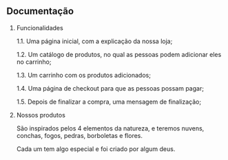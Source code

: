## Documentação

1. Funcionalidades

   1.1. Uma página inicial, com a explicação da nossa loja;

   1.2. Um catálogo de produtos, no qual as pessoas podem adicionar eles no carrinho;

   1.3. Um carrinho com os produtos adicionados;

   1.4. Uma página de checkout para que as pessoas possam pagar;

   1.5. Depois de finalizar a compra, uma mensagem de finalização;


   
3. Nossos produtos

     São inspirados pelos 4 elementos da natureza, e teremos nuvens, conchas, fogos, pedras, borboletas e flores.

     Cada um tem algo especial e foi criado por algum deus.

